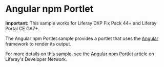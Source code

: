 # Angular npm Portlet

**Important:** This sample works for Liferay DXP Fix Pack 44+ and Liferay Portal
CE GA7+.

The Angular npm Portlet sample provides a portlet that uses the
[Angular](https://angular.io/) framework to render its output.

For more details on this sample, see the
[Angular npm Portlet](https://dev.liferay.com/develop/reference/-/knowledge_base/7-0/angular-npm-portlet)
article on Liferay's Developer Network.

